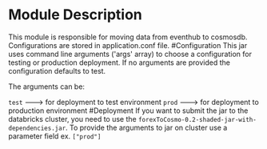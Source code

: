 # Module Description
This module is responsible for moving data from eventhub to cosmosdb. Configurations are stored in 
application.conf file.
#Configuration
This jar uses command line arguments ('args' array) to choose a configuration for testing or 
production deployment. If no arguments are provided the configuration defaults to test.

The arguments can be:

`test`   ---> for deployment to test environment
`prod`   ---> for deployment to production environment
#Deployment
If you want to submit the jar to the databricks cluster, you need to use the `forexToCosmo-0.2-shaded-jar-with-dependencies.jar`.
To provide the arguments to jar on cluster use a parameter field ex. `["prod"]`

